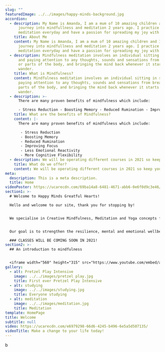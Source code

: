 ```yaml
---
slug: ""
featuredImage: ../../images/happy-minds-background.jpg
accordion:
  - description: My Name is Amanda, I am a mum of 10 amazing children and I began my
      journey into mindfullness and meditation 2 years ago. I practice
      meditation everyday and have a passion for spreading my joy with others.
    title: About Me
    content: My Name is Amanda, I am a mum of 10 amazing children and I began my
      journey into mindfullness and meditation 2 years ago. I practice
      meditation everyday and have a passion for spreading my joy with others.
  - description: Mindfulness meditation involves an individual sitting in silence
      and paying attention to any thoughts, sounds and sensations from breathing
      or parts of the body, and bringing the mind back whenever it starts to
      wander.
    title: What is Mindfulness?
    content: Mindfulness meditation involves an individual sitting in silence and
      paying attention to any thoughts, sounds and sensations from breathing or
      parts of the body, and bringing the mind back whenever it starts to
      wander.
  - description: >-
      There are many proven benefits of mindfulness which include:

      - Stress Reduction - Boosting Memory - Reduced Rumination - Improving Focus - Less Emotional Reactivity - More Cognitive Flexibility
    title: What are the benefits of Mindfulness?
    content: |-
      There are many proven benefits of mindfulness which include:

       - Stress Reduction
       - Boosting Memory
       - Reduced Rumination
       - Improving Focus
       - Less Emotional Reactivity 
       - More Cognitive Flexibility
  - description: We will be operating different courses in 2021 so keep your eyes peeled!
    title: What do we offer?
    content: We will be operating different courses in 2021 so keep your eyes peeled!
meta:
  description: This is a meta description.
  title: Home
videoPoster: https://ucarecdn.com/69ba14a8-6481-4671-abb6-0e6f0d9c3e46/
section1: >-
  # Welcome to Happy Minds Greatful Hearts!

  Hello and welcome to our site, thank you for stopping by!


  We specialise in Creative Mindfulness, Meditation and Yoga concepts for kids ranging from preschool to teens.


  Our goal is to strengthen the resilience, mental and emotional wellbeing of our children through fun and engaging creative play, mindfulness, meditation and yoga techniques

  ### CLASSES WILL BE COMING SOON IN 2021!
section2: >-
  ## An introduction to mindfulness


  <iframe width="560" height="315" src="https://www.youtube.com/embed/aA2FpuH6s94" frameborder="0" allow="accelerometer; autoplay; clipboard-write; encrypted-media; gyroscope; picture-in-picture" allowfullscreen></iframe>
gallery:
  - alt: Pretzel Play Intensive
    image: ../../images/pretzel play.jpg
    title: First ever Pretzel Play Intensive
  - alt: studying
    image: ../../images/studying.jpg
    title: Everyone studying
  - alt: meditation
    image: ../../images/meditation.jpg
    title: Meditation
template: HomePage
title: Welcome
subtitle: null
video: https://ucarecdn.com/e6979298-66d6-4245-b496-6e5a5d507135/
videoTitle: Make a change to your life today!
---
```

b
